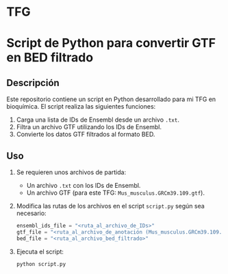 # TFG
# Script de Python para convertir GTF en BED filtrado

## Descripción

Este repositorio contiene un script en Python desarrollado para mi TFG en bioquímica. El script realiza las siguientes funciones:

1. Carga una lista de IDs de Ensembl desde un archivo `.txt`.
2. Filtra un archivo GTF utilizando los IDs de Ensembl.
3. Convierte los datos GTF filtrados al formato BED.

## Uso

1. Se requieren unos archivos de partida:
    - Un archivo `.txt` con los IDs de Ensembl.
    - Un archivo GTF (para este TFG: `Mus_musculus.GRCm39.109.gtf`).

2. Modifica las rutas de los archivos en el script `script.py` según sea necesario:
    ```python
    ensembl_ids_file = "<ruta_al_archivo_de_IDs>"
    gtf_file = "<ruta_al_archivo_de_anotación (Mus_musculus.GRCm39.109.gtf)>"
    bed_file = "<ruta_al_archivo_bed_filtrado>"
    ```

3. Ejecuta el script:
    ```sh
    python script.py
    ```

